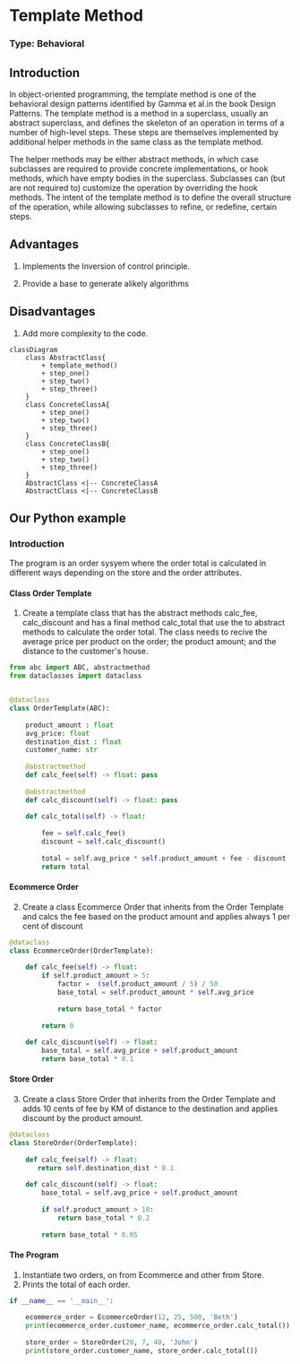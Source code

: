 # Template Method

### Type: Behavioral

## Introduction

In object-oriented programming, the template method is one of the behavioral design patterns identified by Gamma et al.in the book Design Patterns. The template method is a method in a superclass, usually an abstract superclass, and defines the skeleton of an operation in terms of a number of high-level steps. These steps are themselves implemented by additional helper methods in the same class as the template method.

The helper methods may be either abstract methods, in which case subclasses are required to provide concrete implementations, or hook methods, which have empty bodies in the superclass. Subclasses can (but are not required to) customize the operation by overriding the hook methods. The intent of the template method is to define the overall structure of the operation, while allowing subclasses to refine, or redefine, certain steps.

## Advantages

1. Implements the Inversion of control principle.

2. Provide a base to generate alikely algorithms

## Disadvantages

1. Add more complexity to the code.

```mermaid
classDiagram
    class AbstractClass{
        + template_method()
        + step_one()
        + step_two()
        + step_three()
    }
    class ConcreteClassA{
        + step_one()
        + step_two()
        + step_three()
    }
    class ConcreteClassB{
        + step_one()
        + step_two()
        + step_three()
    }
    AbstractClass <|-- ConcreteClassA
    AbstractClass <|-- ConcreteClassB
```

## Our Python example


### Introduction

The program is an order sysyem where the order total is calculated in different ways depending on the store and the order attributes.


#### Class Order Template

1. Create a template class that has the abstract methods calc_fee, calc_discount and has a final method calc_total that use the to abstract methods to calculate the order total.
The class needs to recive the average price per product on the order; the product amount; and the distance to the customer's house.

```py
from abc import ABC, abstractmethod
from dataclasses import dataclass


@dataclass
class OrderTemplate(ABC):
    
    product_amount : float
    avg_price: float
    destination_dist : float
    customer_name: str
    
    @abstractmethod
    def calc_fee(self) -> float: pass
    
    @abstractmethod
    def calc_discount(self) -> float: pass
    
    def calc_total(self) -> float:
        
        fee = self.calc_fee()
        discount = self.calc_discount()
        
        total = self.avg_price * self.product_amount + fee - discount
        return total

```

#### Ecommerce Order

2. Create a class Ecommerce Order that inherits from the Order Template and calcs the fee based on the product amount and applies always 1 per cent of discount

```py
@dataclass
class EcommerceOrder(OrderTemplate):
    
    def calc_fee(self) -> float:
        if self.product_amount > 5:
            factor =  (self.product_amount / 5) / 50
            base_total = self.product_amount * self.avg_price
            
            return base_total * factor 
        
        return 0
    
    def calc_discount(self) -> float:
        base_total = self.avg_price + self.product_amount
        return base_total * 0.1

```

#### Store Order

3. Create a class Store Order that inherits from the Order Template and adds 10 cents of fee by KM of distance to the destination and applies discount by the product amount.


```py
@dataclass
class StoreOrder(OrderTemplate):
    
    def calc_fee(self) -> float:
       return self.destination_dist * 0.1
    
    def calc_discount(self) -> float:
        base_total = self.avg_price + self.product_amount
        
        if self.product_amount > 10:
            return base_total * 0.2
        
        return base_total * 0.05

```


#### The Program

1. Instantiate two orders, on from Ecommerce and other from Store.
2. Prints the total of each order.

```py
if __name__ == '__main__':
    
    ecommerce_order = EcommerceOrder(12, 25, 500, 'Beth')
    print(ecommerce_order.customer_name, ecommerce_order.calc_total())
    
    store_order = StoreOrder(20, 7, 40, 'John')
    print(store_order.customer_name, store_order.calc_total())

```
